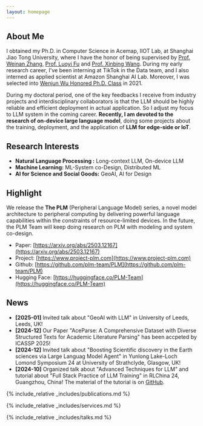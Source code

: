```yaml
---
layout: homepage
---
```


## About Me

<!-- Currently, I am a postdoctoral associates at the University of Edinburgh, collobrated with Prof. Luo Mai, and Prof. Jun Wang.
Before joining the University of Edinburgh, I was a visiting student at the institute of parallel and distributed systems (IPADS), working with Prof. Zeyu Mi, and a research assistant at Hong Kong University of Technology (Guangzhou), working with Prof. Lei Chen, and Prof. Jun Wang.-->
I obtained my Ph.D. in Computer Science in Acemap, IIOT Lab, at Shanghai Jiao Tong University, where I have the honor of being supervised by [Prof. Weinan Zhang](http://wnzhang.net/), [Prof. Luoyi Fu](http://www.cs.sjtu.edu.cn/~fu-ly/index.html) and [Prof. Xinbing Wang](http://www.cs.sjtu.edu.cn/~wang-xb/). During my early research career, I've been interning at TikTok in the Data team, and I also interned as applied scientist at Amazon Shanghai AI Lab. Moreover, I was selected into [Wenjun Wu Honored Ph.D. Class](https://ai.sjtu.edu.cn/cultivate/postgraduate/managements) in 2021.

During my doctoral period, one of the key feedbacks I receive from industry projects and interdisciplinary collaborators is that the LLM should be highly reliable and efficient deployment in actual application. So I adjust my focus to LLM system in the coming career. **Recently, I am devoted to the research of on-device large language model**, doing some projects about the training, deployment, and the application of **LLM for edge-side or IoT**.

## Research Interests

- **Natural Language Processing :** Long-context LLM, On-device LLM
- **Machine Learning:** ML-System co-Design, Distributed ML
- **AI for Science and Social Goods:** GeoAI, AI for Design

## Highlight

We release the **The PLM** (Peripheral Language Model) series, a novel model architecture to peripheral computing by delivering powerful language capabilities within the constraints of resource-limited devices. In the future, the PLM Team will keep doing research on PLM with modeling and system co-design.

- Paper: [https://arxiv.org/abs/2503.12167](https://arxiv.org/abs/2503.12167)
- Project: [https://www.project-plm.com](https://www.project-plm.com)
- Github: [https://github.com/plm-team/PLM](https://github.com/plm-team/PLM)
- Hugging Face: [https://huggingface.co/PLM-Team](https://huggingface.co/PLM-Team)

<!-- From October 12th to October 18th, we will be hosting a series of courses at HKUST-GZ in Guangzhou, China, under the theme **"Advanced Techniques for LLM"**, along with a tutorial on **"Full Stack Practice of LLM Training"**. Below are the available resources:

-  for the tutorial *"Full Stack Practice of LLM Training"* -->

## News

- **[2025-01]** Invited talk about "GeoAI with LLM" in University of Leeds, Leeds, UK!
- **[2024-12]** Our Paper "AceParse: A Comprehensive Dataset with Diverse Structured Texts for Academic Literature Parsing" has been accpeted by ICASSP 2025!
- **[2024-12]** Invited talk about "Boosting Scientific discovery in the Earth sciences via Large Languag Model Agent" in Yunlong Lake-Loch Lomond Symposium 24 at University of Strathclyde, Glasgow, UK!
- **[2024-10]** Organized talk about "Advanced Techniques for LLM" and tutorial about "Full Stack Practice of LLM Training" in RLChina 24, Guangzhou, China! The material of the tutorial is on [GitHub](https://github.com/davendw49/llm_training_full_stack).
<!-- - **[2024-07]** Our Paper "A Language Model as a Design Assistant for UI Design Recommendation and Evaluation" has been accpeted by ECAI 2024! -->
<!-- - **[2024-06]** Invited talk at "AI-Based Future IoT Technologies and Services 2024 Workshop" in Jeju, Korea! -->
<!-- - **[2024-04]** Our Paper "DS-Agent: Automated Data Science by Empowering Large Language Models with Case-Based Reasoning" has been accpeted by ICML 2024! -->
<!-- - **[2024-02]** Attending TEDxNYUShanghai Salon with the theme of "Going Meta", I gave a TED talk "Thinking Outside the Code"! -->
<!-- - **[2024-02]** 3 Papers about AI for Geoscience are accpeted by EGU 2024! -->
<!-- - **[2024-01]** GeoGalactica, A Scientific Large Language Model in Geoscience is open-sourced on [geobrain-ai/geogalactica](https://github.com/geobrain-ai/geogalactica)! The technical report is on [arXiv:2401.00434](https://arxiv.org/abs/2401.00434)! -->
<!-- - **[2023-10]** Our paper "Learning A Foundation Language Model for Geoscience Knowledge Understanding and Utilization" (The K2) has been accepted by WSDM-2024! -->
<!-- - **[2023-11]** Our paper "RWE: A Random Walk Based Graph Entropy for the Structural Complexity of Directed Networks" has been accepted by TNSE! -->
<!-- - **[2023-10]** Our paper "Enhancing Uncertainty-Based Hallucination Detectionwith Stronger Focus" has been accepted by EMNLP-2023! -->

{% include_relative _includes/publications.md %}

{% include_relative _includes/services.md %}

<!-- {% include_relative _includes/projects.md %} -->

{% include_relative _includes/talks.md %}
